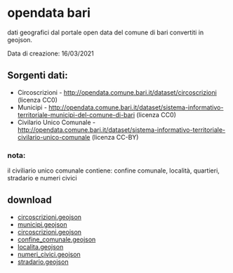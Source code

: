 # opendata bari
dati geografici dal portale open data del comune di bari convertiti in geojson.

Data di creazione: 16/03/2021

## Sorgenti dati:
- Circoscrizioni - http://opendata.comune.bari.it/dataset/circoscrizioni (licenza CC0)
- Municipi - http://opendata.comune.bari.it/dataset/sistema-informativo-territoriale-municipi-del-comune-di-bari (licenza CC0)
- Civilario Unico Comunale - http://opendata.comune.bari.it/dataset/sistema-informativo-territoriale-civilario-unico-comunale (licenza CC-BY)

### nota: 
il civiliario unico comunale contiene: confine comunale, località, quartieri, stradario e numeri civici

## download
- [circoscrizioni.geojson](https://raw.githubusercontent.com/napo/opendata_bari/main/data/circoscrizioni.geojson)
- [municipi.geojson](https://raw.githubusercontent.com/napo/opendata_bari/main/data/municipi.geojson)
- [circoscrizioni.geojson](https://raw.githubusercontent.com/napo/opendata_bari/main/data/circoscrizioni.geojson)
- [confine_comunale.geojson](https://raw.githubusercontent.com/napo/opendata_bari/main/data/confine_comunale.geojson)
- [localita.geojson](https://raw.githubusercontent.com/napo/opendata_bari/main/data/localita.geojson)
- [numeri_civici.geojson](https://raw.githubusercontent.com/napo/opendata_bari/main/data/numeri_civici.geojson)
- [stradario.geojson](https://raw.githubusercontent.com/napo/opendata_bari/main/data/stradario.geojson)






